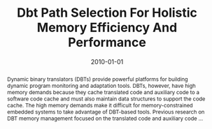 ---
title: "Dbt Path Selection For Holistic Memory Efficiency And Performance"
abstract: "Dynamic binary translators (DBTs) provide powerful platforms for building dynamic program monitoring and adaptation tools. DBTs, however, have high memory demands because they cache translated code and auxiliary code to a software code cache and must also maintain data structures to support the code cache. The high memory demands make it difficult for memory-constrained embedded systems to take advantage of DBT-based tools. Previous research on DBT memory management focused on the translated code and auxiliary code …"
date: 2010-01-01
venue: "Proceedings of the 6th International Conference on Virtual Execution Environments, VEE 2010, Pittsburgh, Pennsylvania, USA, March 17-19, 2010"
paperurl: https://dl.acm.org/doi/abs/10.1145/1837854.1736018
authors: "Apala Guha, Kim M. Hazelwood and Mary Lou Soffa"
awards: ""
---